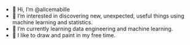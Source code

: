 - 👋 Hi, I’m @alicemabille
- 👀 I’m interested in discovering new, unexpected, useful things using machine learning and statistics.
- 🌱 I’m currently learning data engineering and machine learning.
- 💞️ I like to draw and paint in my free time.

<!---
alicemabille/alicemabille is a ✨ special ✨ repository because its `README.md` (this file) appears on your GitHub profile.
You can click the Preview link to take a look at your changes.
--->
